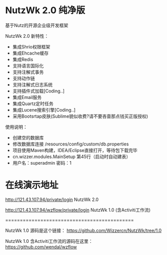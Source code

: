NutzWk 2.0 纯净版
======

基于Nutz的开源企业级开发框架


NutzWk 2.0 新特性：
*   集成Shrio权限框架
*   集成Ehcache缓存
*   集成Redis
*   支持语言国际化
*   支持注解式事务
*   支持动作链
*   支持注解式日志系统
*   支持插件式加载[Coding..]
*   集成Email服务
*   集成Quartz定时任务
*   集成Lucene搜索引擎[Coding..]
*   采用Bootsrtap皮肤(Sublime貌似收费?请不要吝啬那点钱买正版授权)


使用说明：
*   创建空的数据库
*   修改数据库连接 /resources/config/custom/db.properties
*   项目使用Maven构建，IDEA/Eclipse直接打开，等待包下载完毕
*   cn.wizzer.modules.MainSetup 第45行（启动时自动建表）
*   用户名：superadmin  密码：1



在线演示地址
============================================

http://121.43.107.94/private/login                 NutzWk 2.0

http://121.43.107.94/wzflow/private/login          NutzWk 1.0 (含Activiti工作流)

============================================

NutzWk 1.0 源码是这个链接： https://github.com/Wizzercn/NutzWk/tree/1.0

NutzWk 1.0 含Activiti工作流的源码在这里： https://github.com/wendal/wzflow

